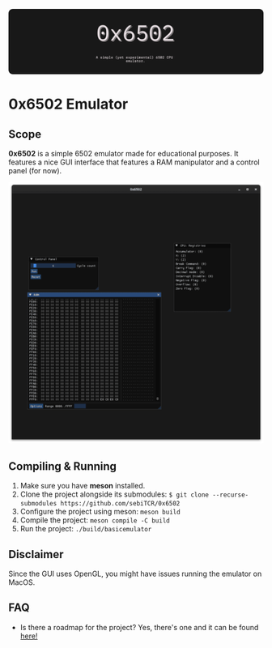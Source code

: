 ![0x6502](./.github/assets/banner.png)
# 0x6502 Emulator
## Scope
**0x6502** is a simple 6502 emulator made for educational purposes. It features a nice GUI interface that features a RAM manipulator and a control panel (for now).

![0x6502](./.github/assets/GUI.png)


## Compiling & Running
1. Make sure you have **meson** installed.
2. Clone the project alongside its submodules: ```$ git clone --recurse-submodules https://github.com/sebiTCR/0x6502```
3. Configure the project using meson: ```meson build```
4. Compile the project: ```meson compile -C build```
5. Run the project: ```./build/basicemulator```

## Disclaimer
Since the GUI uses OpenGL, you might have issues running the emulator on MacOS. 

## FAQ
  - Is there a roadmap for the project?
  Yes, there's one and it can be found [here!](https://docs.google.com/spreadsheets/d/1S0kfK5vRL3jtGiEGcZwAOnh8Pw50EiYZSD0oXowzE6E/edit?usp=sharing)